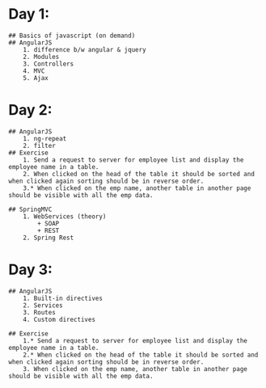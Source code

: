 
# Day 1: 
	## Basics of javascript (on demand)
	## AngularJS
		1. difference b/w angular & jquery
		2. Modules
		3. Controllers
		4. MVC
		5. Ajax
		
# Day 2:
	## AngularJS
		1. ng-repeat
		2. filter
	## Exercise
		1. Send a request to server for employee list and display the employee name in a table. 
		2. When clicked on the head of the table it should be sorted and when clicked again sorting should be in reverse order.
		3.* When clicked on the emp name, another table in another page should be visible with all the emp data.
		
	## SpringMVC
		1. WebServices (theory)
			+ SOAP
			+ REST
		2. Spring Rest

# Day 3:
	## AngularJS
		1. Built-in directives
		2. Services
		3. Routes
		4. Custom directives

	## Exercise
		1.* Send a request to server for employee list and display the employee name in a table. 
		2.* When clicked on the head of the table it should be sorted and when clicked again sorting should be in reverse order.
		3. When clicked on the emp name, another table in another page should be visible with all the emp data.
